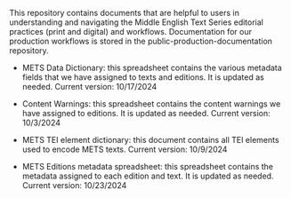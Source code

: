 This repository contains documents that are helpful to users in understanding and navigating the Middle English Text Series editorial practices (print and digital) and workflows. Documentation for our production workflows is stored in the public-production-documentation repository.

- METS Data Dictionary: this spreadsheet contains the various metadata fields that we have assigned to texts and editions. It is updated as needed.
Current version: 10/17/2024
- Content Warnings: this spreadsheet contains the content warnings we have assigned to editions. It is updated as needed. Current version: 10/3/2024

- METS TEI element dictionary: this document contains all TEI elements used to encode METS texts. Current version: 10/9/2024

- METS Editions metadata spreadsheet: this spreadsheet contains the metadata assigned to each edition and text. It is updated as needed. Current version: 10/23/2024
